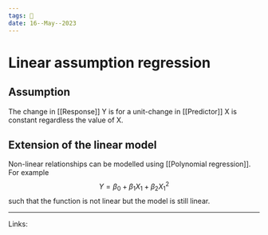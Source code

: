 ```yaml
---
tags: 🌱
date: 16--May--2023
---
```


# Linear assumption regression

## Assumption
The change in [[Response]] Y is for a unit-change in [[Predictor]] X is constant regardless the value of X.
## Extension of the linear model
Non-linear relationships can be modelled using [[Polynomial regression]]. For example
$$Y = \beta_0 + \beta_1X_1 + \beta_2X_1^2$$
such that the function is not linear but the model is still linear.

---
Links: 